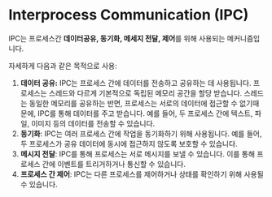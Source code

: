 # Interprocess Communication (IPC)

IPC는 프로세스간 **데이터공유, 동기화, 메세지 전달, 제어**를 위해 사용되는 메커니즘입니다.

자세하게 다음과 같은 목적으로 사용:

1. **데이터 공유:** IPC는 프로세스 간에 데이터를 전송하고 공유하는 데 사용됩니다. 프로세스는 스레드와 다르게 기본적으로 독립된 메모리 공간을 할당 받습니다. 스레드는 동일한 메모리를 공유하는 반면, 프로세스는 서로의 데이터에 접근할 수 없기때문에, IPC를 통해 데이터를 주고 받습니다. 예를 들어, 두 프로세스 간에 텍스트, 파일, 이미지 등의 데이터를 전송할 수 있습니다.
2. **동기화**: IPC는 여러 프로세스 간에 작업을 동기화하기 위해 사용됩니다. 예를 들어, 두 프로세스가 공유 데이터에 동시에 접근하지 않도록 보호할 수 있습니다.
3. **메시지 전달**: IPC를 통해 프로세스는 서로 메시지를 보낼 수 있습니다. 이를 통해 프로세스 간에 이벤트를 트리거하거나 통신할 수 있습니다.
4. **프로세스 간 제어**: IPC는 다른 프로세스를 제어하거나 상태를 확인하기 위해 사용될 수 있습니다.
